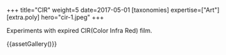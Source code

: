 +++
title="CIR"
weight=5
date=2017-05-01
[taxonomies]
expertise=["Art"]
[extra.poly]
hero="cir-1.jpeg"
+++

Experiments with expired <abbr>CIR</abbr>(Color Infra Red) film.

{{assetGallery()}}